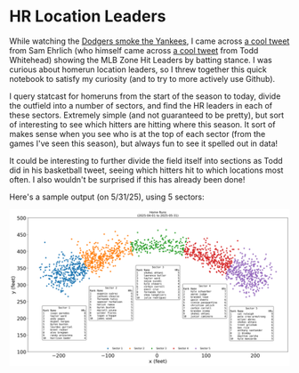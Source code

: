 # HR Location Leaders

While watching the [Dodgers smoke the Yankees](https://baseballsavant.mlb.com/gamefeed?gamePk=777698), I came across [a cool tweet](https://x.com/SamEhrlich/status/1928963541962240107) from  Sam Ehrlich (who himself came across [a cool tweet](https://x.com/CrumpledJumper/status/1928928847959044348) from Todd Whitehead) showing the MLB Zone Hit Leaders by batting stance. I was curious about homerun location leaders, so I threw together this quick notebook to satisfy my curiosity (and to try to more actively use Github). 

I query statcast for homeruns from the start of the season to today, divide the outfield into a number of sectors, and find the HR leaders in each of these sectors. Extremely simple (and not guaranteed to be pretty), but sort of interesting to see which hitters are hitting where this season. It sort of makes sense when you see who is at the top of each sector (from the games I've seen this season), but always fun to see it spelled out in data!

It could be interesting to further divide the field itself into sections as Todd did in his basketball tweet, seeing which hitters hit to which locations most often. I also wouldn't be surprised if this has already been done!

Here's a sample output (on 5/31/25), using 5 sectors:

![output](example_output/hrs_through_may.png)
